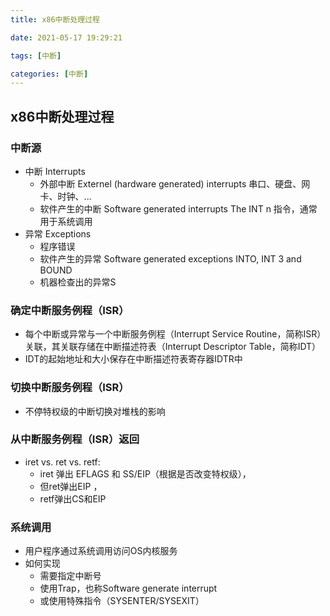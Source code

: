 ```yaml
---
title: x86中断处理过程

date: 2021-05-17 19:29:21

tags: [中断]

categories: [中断]
---
```


## x86中断处理过程

### 中断源

- 中断 Interrupts
  - 外部中断 Externel (hardware generated) interrupts 串口、硬盘、网卡、时钟、...
  - 软件产生的中断 Software generated interrupts The INT n 指令，通常用于系统调用
- 异常 Exceptions
  - 程序错误
  - 软件产生的异常 Software generated exceptions INTO, INT 3 and BOUND
  - 机器检查出的异常S

### 确定中断服务例程（ISR）

- 每个中断或异常与一个中断服务例程（Interrupt Service Routine，简称ISR）关联，其关联存储在中断描述符表（Interrupt Descriptor Table，简称IDT）
- IDT的起始地址和大小保存在中断描述符表寄存器IDTR中

### 切换中断服务例程（ISR）

- 不停特权级的中断切换对堆栈的影响

### 从中断服务例程（ISR）返回

- iret vs. ret vs. retf: 
  - iret 弹出 EFLAGS 和 SS/EIP（根据是否改变特权级），
  - 但ret弹出EIP ，
  - retf弹出CS和EIP

### 系统调用

- 用户程序通过系统调用访问OS内核服务
- 如何实现
  - 需要指定中断号
  - 使用Trap，也称Software generate interrupt
  - 或使用特殊指令（SYSENTER/SYSEXIT）